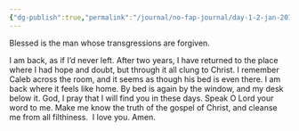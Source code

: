 ```yaml
---
{"dg-publish":true,"permalink":"/journal/no-fap-journal/day-1-2-jan-2017/","tags":["journal"],"created":"Jan 02, 2017, 9:00 PM","updated":""}
---
```



Blessed is the man whose transgressions are forgiven.

I am back, as if I’d never left. After two years, I have returned to the place where I had hope and doubt, but through it all clung to Christ. I remember Caleb across the room, and it seems as though his bed is even there. I am back where it feels like home. By bed is again by the window, and my desk below it. God, I pray that I will find you in these days. Speak O Lord your word to me. Make me know the truth of the gospel of Christ, and cleanse me from all filthiness.  I love you. Amen.